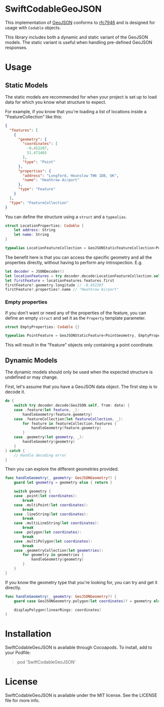 # SwiftCodableGeoJSON
This implementation of [GeoJSON](http://geojson.org) conforms to [rfc7946](https://tools.ietf.org/html/rfc7946) and is designed for usage with `Codable` objects.

This library includes both a dynamic and static variant of the GeoJSON models. The static variant is useful when handling pre-defined GeoJSON responses.

# Usage

## Static Models

The static models are recommended for when your project is set up to load data for which you know what structure to expect.

For example, if you know that you're loading a list of locations inside a "FeatureCollection" like this:

```JSON
{
  "features": [
    {
      "geometry": {
        "coordinates": [
          -0.452207,
          51.471403
        ],
        "type": "Point"
      },
      "properties": {
        "address": "Longford, Hounslow TW6 1DB, UK",
        "name": "Heathrow Airport"
      },
      "type": "Feature"
    }
  ],
  "type": "FeatureCollection"
}
```

You can define the structure using a `struct` and a `typealias`.

```Swift
struct LocationProperties: Codable {
    let address: String
    let name: String
}

typealias LocationFeatureCollection = GeoJSONStaticFeatureCollection<PointGeometry, LocationProperties>
```

The benefit here is that you can access the specific geometry and all the properties directly, without having to perform any introspection. E.g.

```Swift
let decoder = JSONDecoder()
let locationFeatures = try decoder.decode(LocationFeatureCollection.self, from: data)
let firstFeature = locationFeatures.features.first
firstFeature?.geometry.longitude // -0.452207
firstFeature?.properties?.name // "Heathrow Airport"
```

### Empty properties

If you don't want or need any of the properties of the feature, you can define an empty `struct` and set it as the `Property` template parameter.

```Swift
struct EmptyProperties: Codable {}

typealias PointFeature = GeoJSONStaticFeature<PointGeometry, EmptyProperties>
```

This will result in the "Feature" objects only containing a point coordinate.

## Dynamic Models

The dynamic models should only be used when the expected structure is undefined or may change.

First, let's assume that you have a GeoJSON data object. The first step is to decode it.

```Swift
do {
    switch try decoder.decode(GeoJSON.self, from: data) {
    case .feature(let feature, _):
        handleGeometry(feature.geometry)
    case .featureCollection(let featureCollection, _):
        for feature in featureCollection.features {
            handleGeometry(feature.geometry)
        }
    case .geometry(let geometry, _):
        handleGeometry(geometry)
    }
} catch {
    // Handle decoding error
}
```

Then you can explore the different geometries provided.

```Swift
func handleGeometry(_ geometry: GeoJSONGeometry?) {
    guard let geometry = geometry else { return }

    switch geometry {
    case .point(let coordinates):
        break
    case .multiPoint(let coordinates):
        break
    case .lineString(let coordinates):
        break
    case .multiLineString(let coordinates):
        break
    case .polygon(let coordinates):
        break
    case .multiPolygon(let coordinates):
        break
    case .geometryCollection(let geometries):
        for geometry in geometries {
            handleGeometry(geometry)
        }
    }
}
```

If you know the geometry type that you're looking for, you can try and get it directly.

```Swift
func handleGeometry(_ geometry: GeoJSONGeometry?) {
    guard case GeoJSONGeometry.polygon(let coordinates)? = geometry else { return }

    displayPolygon(linearRings: coordinates)
}
```

# Installation

SwiftCodableGeoJSON is available through Cocoapods. To install, add to your Podfile:

> pod 'SwiftCodableGeoJSON'

# License

SwiftCodableGeoJSON is available under the MIT license. See the LICENSE file for more info.
